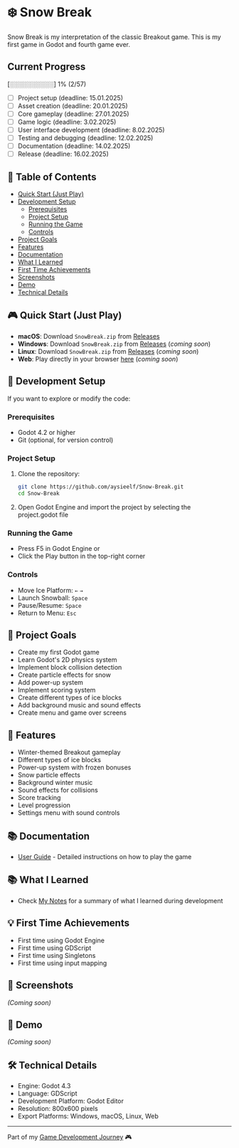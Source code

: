 # ❄️ Snow Break

Snow Break is my interpretation of the classic Breakout game. This is my first game in Godot and fourth game ever.

## Current Progress
[░░░░░░░░░░] 1% (2/57)

- [ ] Project setup (deadline: 15.01.2025)
- [ ] Asset creation (deadline: 20.01.2025)
- [ ] Core gameplay (deadline: 27.01.2025)
- [ ] Game logic (deadline: 3.02.2025)
- [ ] User interface development (deadline: 8.02.2025)
- [ ] Testing and debugging (deadline: 12.02.2025)
- [ ] Documentation (deadline: 14.02.2025)
- [ ] Release (deadline: 16.02.2025)

## 📑 Table of Contents
- [Quick Start (Just Play)](#-quick-start-just-play)
- [Development Setup](#-development-setup)
  - [Prerequisites](#prerequisites)
  - [Project Setup](#project-setup)
  - [Running the Game](#running-the-game)
  - [Controls](#controls)
- [Project Goals](#-project-goals)
- [Features](#-features)
- [Documentation](#-documentation)
- [What I Learned](#-what-i-learned)
- [First Time Achievements](#-first-time-achievements)
- [Screenshots](#-screenshots)
- [Demo](#-demo)
- [Technical Details](#-technical-details)

## 🎮 Quick Start (Just Play)
- **macOS**: Download `SnowBreak.zip` from [Releases](https://github.com/aysieelf/Snow-Break/releases/tag/macos-1.0.0)
- **Windows**: Download `SnowBreak.zip` from [Releases]() (_coming soon_)
- **Linux**: Download `SnowBreak.zip` from [Releases]() (_coming soon_)
- **Web**: Play directly in your browser [here]() (_coming soon_)

## 🚀 Development Setup
If you want to explore or modify the code:

### Prerequisites
- Godot 4.2 or higher
- Git (optional, for version control)

### Project Setup
1. Clone the repository:
   ```bash
   git clone https://github.com/aysieelf/Snow-Break.git
   cd Snow-Break
   ```

2. Open Godot Engine and import the project by selecting the project.godot file

### Running the Game
- Press F5 in Godot Engine or
- Click the Play button in the top-right corner

### Controls
- Move Ice Platform: `←` `→`
- Launch Snowball: `Space`
- Pause/Resume: `Space`
- Return to Menu: `Esc`

## 🎯 Project Goals
- Create my first Godot game
- Learn Godot's 2D physics system
- Implement block collision detection
- Create particle effects for snow
- Add power-up system
- Implement scoring system
- Create different types of ice blocks
- Add background music and sound effects
- Create menu and game over screens

## 🚀 Features
- Winter-themed Breakout gameplay
- Different types of ice blocks
- Power-up system with frozen bonuses
- Snow particle effects
- Background winter music
- Sound effects for collisions
- Score tracking
- Level progression
- Settings menu with sound controls

## 📚 Documentation
- [User Guide](docs/user-guide.md) - Detailed instructions on how to play the game

## 📚 What I Learned
- Check [My Notes](MyNotes.md) for a summary of what I learned during development

## 💡 First Time Achievements
- First time using Godot Engine
- First time using GDScript
- First time using Singletons
- First time using input mapping

## 📸 Screenshots
_(Coming soon)_

## 🎥 Demo
_(Coming soon)_

## 🛠️ Technical Details
- Engine: Godot 4.3
- Language: GDScript
- Development Platform: Godot Editor
- Resolution: 800x600 pixels
- Export Platforms: Windows, macOS, Linux, Web

---
Part of my [Game Development Journey](https://github.com/aysieelf/Game-Dev-Journey) 🎮
